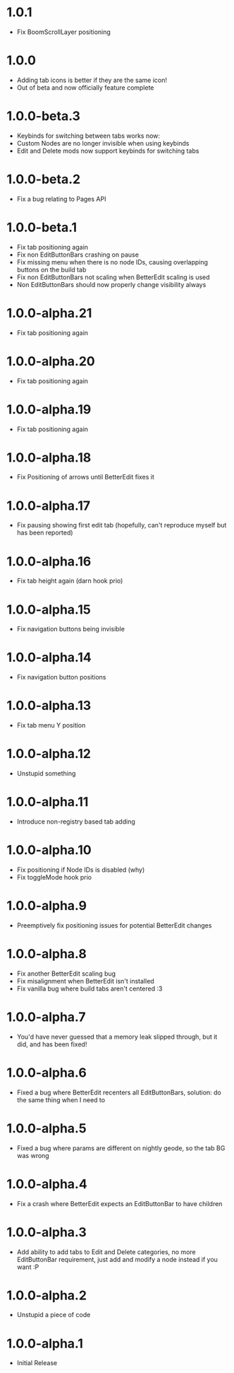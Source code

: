 # 1.0.1
- Fix BoomScrollLayer positioning

# 1.0.0
- Adding tab icons is better if they are the same icon!
- Out of beta and now officially feature complete

# 1.0.0-beta.3
- Keybinds for switching between tabs works now:
 - Custom Nodes are no longer invisible when using keybinds
 - Edit and Delete mods now support keybinds for switching tabs

# 1.0.0-beta.2
- Fix a bug relating to Pages API

# 1.0.0-beta.1
- Fix tab positioning again
- Fix non EditButtonBars crashing on pause
- Fix missing menu when there is no node IDs, causing overlapping buttons on the build tab
- Fix non EditButtonBars not scaling when BetterEdit scaling is used
- Non EditButtonBars should now properly change visibility always

# 1.0.0-alpha.21
- Fix tab positioning again

# 1.0.0-alpha.20
- Fix tab positioning again

# 1.0.0-alpha.19
- Fix tab positioning again

# 1.0.0-alpha.18
- Fix Positioning of arrows until BetterEdit fixes it

# 1.0.0-alpha.17
- Fix pausing showing first edit tab (hopefully, can't reproduce myself but has been reported)

# 1.0.0-alpha.16
- Fix tab height again (darn hook prio)

# 1.0.0-alpha.15
- Fix navigation buttons being invisible

# 1.0.0-alpha.14
- Fix navigation button positions

# 1.0.0-alpha.13
- Fix tab menu Y position

# 1.0.0-alpha.12
- Unstupid something

# 1.0.0-alpha.11
- Introduce non-registry based tab adding

# 1.0.0-alpha.10
- Fix positioning if Node IDs is disabled (why)
- Fix toggleMode hook prio

# 1.0.0-alpha.9
- Preemptively fix positioning issues for potential BetterEdit changes

# 1.0.0-alpha.8
- Fix another BetterEdit scaling bug
- Fix misalignment when BetterEdit isn't installed
- Fix vanilla bug where build tabs aren't centered :3

# 1.0.0-alpha.7
- You'd have never guessed that a memory leak slipped through, but it did, and has been fixed!

# 1.0.0-alpha.6
- Fixed a bug where BetterEdit recenters all EditButtonBars, solution: do the same thing when I need to

# 1.0.0-alpha.5
- Fixed a bug where params are different on nightly geode, so the tab BG was wrong

# 1.0.0-alpha.4
- Fix a crash where BetterEdit expects an EditButtonBar to have children

# 1.0.0-alpha.3
- Add ability to add tabs to Edit and Delete categories, no more EditButtonBar requirement, just add and modify a node instead if you want :P

# 1.0.0-alpha.2
- Unstupid a piece of code

# 1.0.0-alpha.1
- Initial Release
